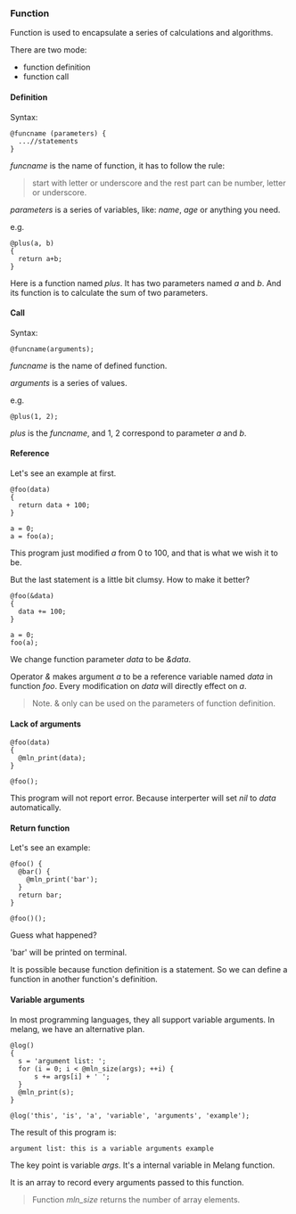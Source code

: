 ### Function

Function is used to encapsulate a series of calculations and algorithms.

There are two mode:

- function definition
- function call



#### Definition

Syntax:

```
@funcname (parameters) {
  ...//statements
}
```

*funcname* is the name of function, it has to follow the rule:

> start with letter or underscore and the rest part can be number, letter or underscore.

*parameters* is a series of variables, like: *name*, *age* or anything you need.

e.g.

```
@plus(a, b)
{
  return a+b;
}
```

Here is a function named *plus*. It has two parameters named *a* and *b*. And its function is to calculate the sum of two parameters.



#### Call

Syntax:

```
@funcname(arguments);
```

*funcname* is the name of defined function.

*arguments* is a series of values.

e.g.

```
@plus(1, 2);
```

*plus* is the *funcname*, and 1, 2 correspond to parameter *a* and *b*.



#### Reference

Let's see an example at first.

```
@foo(data)
{
  return data + 100;
}

a = 0;
a = foo(a);
```

This program just modified *a* from 0 to 100, and that is what we wish it to be.

But the last statement is a little bit clumsy. How to make it better?

```
@foo(&data)
{
  data += 100;
}

a = 0;
foo(a);
```

We change function parameter *data* to be *&data*.

Operator *&* makes argument *a* to be a reference variable named *data* in function *foo*. Every modification on *data* will directly effect on *a*.

> Note. & only can be used on the parameters of function definition.



#### Lack of arguments

```
@foo(data)
{
  @mln_print(data);
}

@foo();
```

This program will not report error. Because interperter will set *nil* to *data* automatically.



#### Return function

Let's see an example:

```
@foo() {
  @bar() {
    @mln_print('bar');
  }
  return bar;
}

@foo()();
```

Guess what happened?

'bar' will be printed on terminal.

It is possible because function definition is a statement. So we can define a function in another function's definition.



#### Variable arguments

In most programming languages, they all support variable arguments. In melang, we have an alternative plan.

```
@log()
{
  s = 'argument list: ';
  for (i = 0; i < @mln_size(args); ++i) {
      s += args[i] + ' ';
  }
  @mln_print(s);
}

@log('this', 'is', 'a', 'variable', 'arguments', 'example');
```

The result of this program is:

```
argument list: this is a variable arguments example 
```

The key point is variable *args*. It's a internal variable in Melang function.

It is an array to record every arguments passed to this function.

> Function *mln_size* returns the number of array elements.
